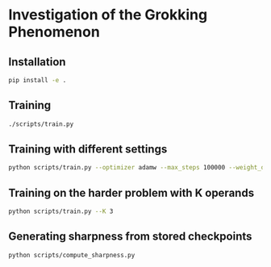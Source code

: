 # Investigation of the Grokking Phenomenon

  
## Installation

```bash
pip install -e .
```

## Training

```bash
./scripts/train.py
```

## Training with different settings

```bash
python scripts/train.py --optimizer adamw --max_steps 100000 --weight_decay 0.05 --train_data_pct 50
```

## Training on the harder problem with K operands

```bash
python scripts/train.py --K 3
```

## Generating sharpness from stored checkpoints

```bash
python scripts/compute_sharpness.py
```

